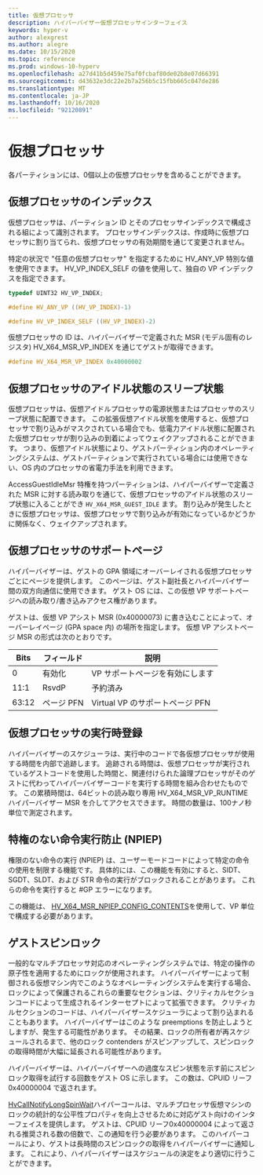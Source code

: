 ```yaml
---
title: 仮想プロセッサ
description: ハイパーバイザー仮想プロセッサインターフェイス
keywords: hyper-v
author: alexgrest
ms.author: alegre
ms.date: 10/15/2020
ms.topic: reference
ms.prod: windows-10-hyperv
ms.openlocfilehash: a27d41b5d459e75af0fcbaf80de02b8e07d66391
ms.sourcegitcommit: d43632e3dc22e2b7a256b5c15fbb665c047de286
ms.translationtype: MT
ms.contentlocale: ja-JP
ms.lasthandoff: 10/16/2020
ms.locfileid: "92120891"
---
```

# <a name="virtual-processors"></a>仮想プロセッサ

各パーティションには、0個以上の仮想プロセッサを含めることができます。

## <a name="virtual-processor-indices"></a>仮想プロセッサのインデックス

仮想プロセッサは、パーティション ID とそのプロセッサインデックスで構成される組によって識別されます。 プロセッサインデックスは、作成時に仮想プロセッサに割り当てられ、仮想プロセッサの有効期間を通じて変更されません。

特定の状況で "任意の仮想プロセッサ" を指定するために HV_ANY_VP 特別な値を使用できます。 HV_VP_INDEX_SELF の値を使用して、独自の VP インデックスを指定できます。

```c
typedef UINT32 HV_VP_INDEX;

#define HV_ANY_VP ((HV_VP_INDEX)-1)

#define HV_VP_INDEX_SELF ((HV_VP_INDEX)-2)
 ```

仮想プロセッサの ID は、ハイパーバイザーで定義された MSR (モデル固有のレジスタ) HV_X64_MSR_VP_INDEX を通じてゲストが取得できます。

```c
#define HV_X64_MSR_VP_INDEX 0x40000002
 ```

## <a name="virtual-processor-idle-sleep-state"></a>仮想プロセッサのアイドル状態のスリープ状態

仮想プロセッサは、仮想アイドルプロセッサの電源状態またはプロセッサのスリープ状態に配置できます。 この拡張仮想アイドル状態を使用すると、仮想プロセッサで割り込みがマスクされている場合でも、低電力アイドル状態に配置された仮想プロセッサが割り込みの到着によってウェイクアップされることができます。 つまり、仮想アイドル状態により、ゲストパーティション内のオペレーティングシステムは、ゲストパーティションで実行されている場合には使用できない、OS 内のプロセッサの省電力手法を利用できます。

AccessGuestIdleMsr 特権を持つパーティションは、ハイパーバイザーで定義された MSR に対する読み取りを通じて、仮想プロセッサのアイドル状態のスリープ状態に入ることができ `HV_X64_MSR_GUEST_IDLE` ます。 割り込みが発生したときに仮想プロセッサは、仮想プロセッサで割り込みが有効になっているかどうかに関係なく、ウェイクアップされます。

## <a name="virtual-processor-assist-page"></a>仮想プロセッサのサポートページ

ハイパーバイザーは、ゲストの GPA 領域にオーバーレイされる仮想プロセッサごとにページを提供します。 このページは、ゲスト副社長とハイパーバイザー間の双方向通信に使用できます。 ゲスト OS には、この仮想 VP サポートページへの読み取り/書き込みアクセス権があります。

ゲストは、仮想 VP アシスト MSR (0x40000073) に書き込むことによって、オーバーレイページ (GPA space 内) の場所を指定します。 仮想 VP アシストページ MSR の形式は次のとおりです。

| Bits      | フィールド           | 説明                                                                 |
|-----------|-----------------|-----------------------------------------------------------------------------|
| 0         | 有効化          | VP サポートページを有効にします                                                  |
| 11:1      | RsvdP           | 予約済み                                                                    |
| 63:12     | ページ PFN        | Virtual VP のサポートページ PFN                                                  |

## <a name="virtual-processor-run-time-register"></a>仮想プロセッサの実行時登録

ハイパーバイザーのスケジューラは、実行中のコードで各仮想プロセッサが使用する時間を内部で追跡します。 追跡される時間は、仮想プロセッサが実行されているゲストコードを使用した時間と、関連付けられた論理プロセッサがそのゲストに代わってハイパーバイザーコードを実行する時間を組み合わせたものです。 この累積時間は、64ビットの読み取り専用 HV_X64_MSR_VP_RUNTIME ハイパーバイザー MSR を介してアクセスできます。 時間の数量は、100ナノ秒単位で測定されます。

## <a name="non-privileged-instruction-execution-prevention-npiep"></a>特権のない命令実行防止 (NPIEP)

権限のない命令の実行 (NPIEP) は、ユーザーモードコードによって特定の命令の使用を制限する機能です。 具体的には、この機能を有効にすると、SIDT、SGDT、SLDT、および STR 命令の実行がブロックされることがあります。 これらの命令を実行すると #GP エラーになります。

この機能は、 [HV_X64_MSR_NPIEP_CONFIG_CONTENTS](datatypes/HV_X64_MSR_NPIEP_CONFIG_CONTENTS.md)を使用して、VP 単位で構成する必要があります。

## <a name="guest-spinlocks"></a>ゲストスピンロック

一般的なマルチプロセッサ対応のオペレーティングシステムでは、特定の操作の原子性を適用するためにロックが使用されます。 ハイパーバイザーによって制御される仮想マシン内でこのようなオペレーティングシステムを実行する場合、ロックによって保護されるこれらの重要なセクションは、クリティカルセクションコードによって生成されるインターセプトによって拡張できます。 クリティカルセクションのコードは、ハイパーバイザースケジューラによって割り込まれることもあります。 ハイパーバイザーはこのような preemptions を防止しようとしますが、発生する可能性があります。 その結果、ロックの所有者が再スケジュールされるまで、他のロック contenders がスピンアップして、スピンロックの取得時間が大幅に延長される可能性があります。

ハイパーバイザーは、ハイパーバイザーへの過度なスピン状態を示す前にスピンロック取得を試行する回数をゲスト OS に示します。 この数は、CPUID リーフ0x40000004 で返されます。

[HvCallNotifyLongSpinWait](hypercalls/HvCallNotifyLongSpinWait.md)ハイパーコールは、マルチプロセッサ仮想マシンのロックの統計的な公平性プロパティを向上させるために対応ゲスト向けのインターフェイスを提供します。 ゲストは、CPUID リーフ0x40000004 によって返される推奨される数の倍数で、この通知を行う必要があります。 このハイパーコールにより、ゲストは長時間のスピンロックの取得をハイパーバイザーに通知します。 これにより、ハイパーバイザーはスケジュールの決定をより適切に行うことができます。